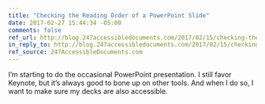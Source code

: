 ```yaml
---
title: "Checking the Reading Order of a PowerPoint Slide"
date: 2017-02-27 15:44:34 -05:00
comments: false
ref_url: http://blog.247accessibledocuments.com/2017/02/15/checking-the-reading-order-of-a-powerpoint-slide/
in_reply_to: http://blog.247accessibledocuments.com/2017/02/15/checking-the-reading-order-of-a-powerpoint-slide/
ref_source: 247AccessibleDocuments.com
---
```


I’m starting to do the occasional PowerPoint presentation. I still favor Keynote, but it’s always good to bone up on other tools. And when I do so, I want to make sure my decks are also accessible.